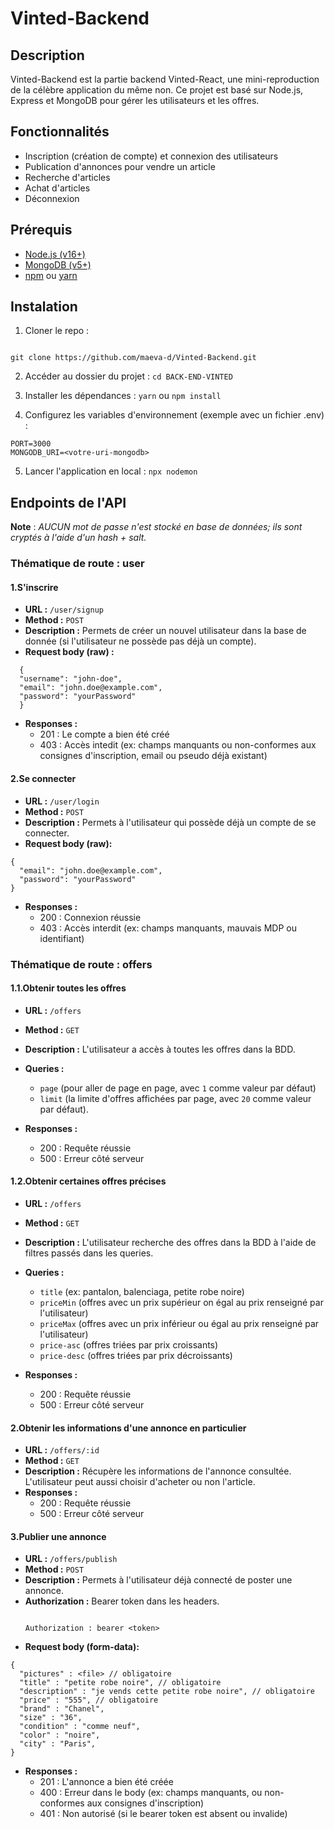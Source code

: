 # Vinted-Backend 
## Description
Vinted-Backend est la partie backend Vinted-React, une mini-reproduction de la célèbre application du même non. Ce projet est basé sur Node.js, Express et MongoDB pour gérer les utilisateurs et les offres.

## Fonctionnalités
- Inscription (création de compte) et connexion des utilisateurs
- Publication d'annonces pour vendre un article
- Recherche d'articles
- Achat d'articles
- Déconnexion

## Prérequis
- [Node.js (v16+)](https://nodejs.org/en/download/package-manager)
- [MongoDB (v5+)](https://www.mongodb.com/try/download/community)
- [npm](https://www.npmjs.com/) ou [yarn](https://yarnpkg.com/)

## Instalation
1. Cloner le repo :
```

git clone https://github.com/maeva-d/Vinted-Backend.git

```

2. Accéder au dossier du projet : ``cd BACK-END-VINTED``

3. Installer les dépendances : ``yarn`` ou ``npm install``

4. Configurez les variables d'environnement (exemple avec un fichier .env) :
```
PORT=3000
MONGODB_URI=<votre-uri-mongodb>
```

5. Lancer l'application en local : ``` npx nodemon ```

## Endpoints de l'API

**Note** : *AUCUN mot de passe n'est stocké en base de données; ils sont cryptés à l'aide d'un hash + salt.*

### Thématique de route : user

#### 1.S'inscrire

- **URL :** ``/user/signup``
- **Method :** ``POST``
- **Description :** Permets de créer un nouvel utilisateur dans la base de donnée (si l'utilisateur ne possède pas déjà un compte). 
- **Request body (raw) :**
```
  {
  "username": "john-doe",
  "email": "john.doe@example.com",
  "password": "yourPassword"
  }
```

- **Responses :** 
  - 201 : Le compte a bien été créé
  - 403 : Accès intedit (ex: champs manquants ou non-conformes aux consignes d'inscription, email ou pseudo déjà existant)

#### 2.Se connecter

- **URL :** ``/user/login``
- **Method :** ``POST``
- **Description :** Permets à l'utilisateur qui possède déjà un compte de se connecter. 
- **Request body (raw):**
```
{
  "email": "john.doe@example.com",
  "password": "yourPassword"
}
```

- **Responses :** 
  - 200 : Connexion réussie
  - 403 : Accès interdit (ex: champs manquants, mauvais MDP ou identifiant)

### Thématique de route : offers

#### 1.1.Obtenir toutes les offres
- **URL :** ``/offers``
- **Method :** ``GET``
- **Description :** L'utilisateur a accès à toutes les offres dans la BDD.
- **Queries :**
    - ``page`` (pour aller de page en page, avec ``1`` comme valeur par défaut)
    - ``limit`` (la limite d'offres affichées par page, avec ``20`` comme valeur par défaut).

- **Responses :** 
  - 200 : Requête réussie
  - 500 : Erreur côté serveur

#### 1.2.Obtenir certaines offres précises
- **URL :** ``/offers``
- **Method :** ``GET``
- **Description :** L'utilisateur recherche des offres dans la BDD à l'aide de filtres passés dans les queries.
- **Queries :** 
   - ``title`` (ex: pantalon, balenciaga, petite robe noire)
   - ``priceMin`` (offres avec un prix supérieur on égal au prix renseigné par l'utilisateur)
   - ``priceMax`` (offres avec un prix inférieur ou égal au prix renseigné par l'utilisateur)
   - ``price-asc`` (offres triées par prix croissants)
   - ``price-desc`` (offres triées par prix décroissants)

- **Responses :** 
  - 200 : Requête réussie
  - 500 : Erreur côté serveur
 
#### 2.Obtenir les informations d'une annonce en particulier
- **URL :** ``/offers/:id``
- **Method :** ``GET``
- **Description :** Récupère les informations de l'annonce consultée. L'utilisateur peut aussi choisir d'acheter ou non l'article.
- **Responses :** 
  - 200 : Requête réussie
  - 500 : Erreur côté serveur
 

 #### 3.Publier une annonce
 - **URL :** ``/offers/publish``
- **Method :** ``POST``
- **Description :** Permets à l'utilisateur déjà connecté de poster une annonce.
- **Authorization :** Bearer token dans les headers.
  ```
  
  Authorization : bearer <token>

  ```
- **Request body (form-data):**
```
{
  "pictures" : <file> // obligatoire
  "title" : "petite robe noire", // obligatoire
  "description" : "je vends cette petite robe noire", // obligatoire
  "price" : "555", // obligatoire
  "brand" : "Chanel",
  "size" : "36",
  "condition" : "comme neuf",
  "color" : "noire",
  "city" : "Paris",
}
```

- **Responses :** 
  - 201 : L'annonce a bien été créée
  - 400 : Erreur dans le body (ex: champs manquants, ou non-conformes aux consignes d'inscription)
  - 401 : Non autorisé (si le bearer token est absent ou invalide)
